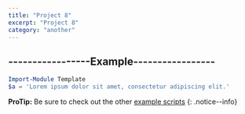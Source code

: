 ```yaml
---
title: "Project 8"
excerpt: "Project 8"
category: "another"
---
```


## -----------------Example-----------------

```powershell
Import-Module Template 
$a = 'Lorem ipsum dolor sit amet, consectetur adipiscing elit.' 
```

**ProTip:** Be sure to check out the other [example scripts](/worddoc/scripts/) 
{: .notice--info}
